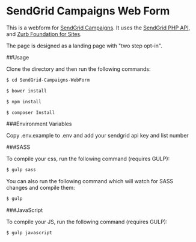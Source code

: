 # SendGrid Campaigns Web Form 
 
 This is a webform for [SendGrid Campaigns](https://sendgrid.com/solutions/email-marketing/).  It uses the [SendGrid PHP API](https://sendgrid.com/docs/Integrate/Code_Examples/v2_Mail/php.html), and [Zurb Foundation for Sites](foundation.zurb.com/sites).
 
 The page is designed as a landing page with "two step opt-in".
 
 ##Usage
 
 Clone the directory and then run the following commands:
 
 ```bash
 $ cd SendGrid-Campaigns-WebForm
 ```
 
 ```bash
 $ bower install
 ```
 ```bash
 $ npm install
 ```
 
 ```bash
 $ composer Install
 ```
 
 ###Environment Variables
 
 Copy .env.example to .env and add your sendgrid api key and list number
 
 ###SASS
 
 To compile your css, run the following command (requires GULP):
 
 ```bash
 $ gulp sass
 ```
 
 You can also run the following command which will watch for SASS changes and compile them:
 
  ```bash
  $ gulp
  ```
 
 ###JavaScript
 
 To compile your JS, run the following command (requires GULP):
 
 ```bash
 $ gulp javascript
 ```
 
